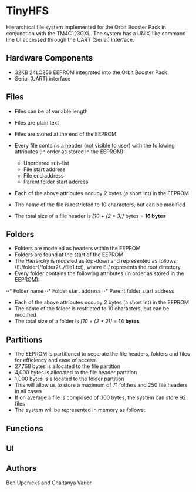 # TinyHFS
Hierarchical file system implemented for the Orbit Booster Pack in conjunction with the TM4C123GXL. The system has a UNIX-like command line UI accessed through the UART (Serial) interface. 

## Hardware Components

* 32KB 24LC256 EEPROM integrated into the Orbit Booster Pack
* Serial (UART) interface

## Files

* Files can be of variable length
* Files are plain text
* Files are stored at the end of the EEPROM
* Every file contains a header (not visible to user) with the following attributes (in order as stored in the EEPROM):

   * Unordered sub-list
   * File start address
   * File end address
   * Parent folder start address

* Each of the above attributes occupy 2 bytes (a short int) in the EEPROM
* The name of the file is restricted to 10 characters, but can be modified
* The total size of a file header is <i>[10 + (2 * 3)]</i> bytes = <b>16 bytes</b>

## Folders

* Folders are modeled as headers within the EEPROM
* Folders are found at the start of the EEPROM
* The Hierarchy is modeled as top-down and represented as follows: (E:/folder1/folder2/../file1.txt), where E:/ represents the root directory
* Every folder contains the following attributes (in order as stored in the EEPROM):

⋅⋅* Folder name
⋅⋅* Folder start address
⋅⋅* Parent folder start address

* Each of the above attributes occupy 2 bytes (a short int) in the EEPROM
* The name of the folder is restricted to 10 characters, but can be modified
* The total size of a folder is <i>[10 + (2 * 2)]</i> = <b>14 bytes</b>

## Partitions

* The EEPROM is partitioned to separate the file headers, folders and files for efficiency and ease of access.
* 27,768 bytes is allocated to the file partition 
* 4,000 bytes is allocated to the file header partition
* 1,000 bytes is allocated to the folder partition
* This will allow us to store a maximum of 71 folders and 250 file headers in all cases
* If on average a file is composed of 300 bytes, the system can store 92 files
* The system will be represented in memory as follows:



## Functions

## UI

## Authors

Ben Upenieks and Chaitanya Varier
